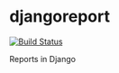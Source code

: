 djangoreport
============

[![Build Status](https://travis-ci.org/gabrielferreira/djangoreport.png?branch=master)](https://travis-ci.org/gabrielferreira/djangoreport)

Reports in Django
